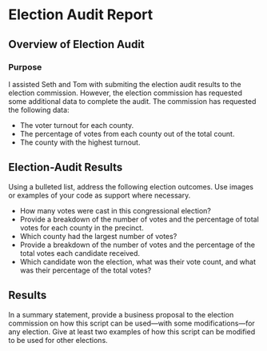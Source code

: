 # Election Audit Report

## Overview of Election Audit
### Purpose
I assisted Seth and Tom with submiting the election audit results to the election commission. However, the election commission has requested some additional data to complete the audit. The commission has requested the following data:
- The voter turnout for each county.
- The percentage of votes from each county out of the total count.
- The county with the highest turnout.

## Election-Audit Results
Using a bulleted list, address the following election outcomes. Use images or examples of your code as support where necessary.

- How many votes were cast in this congressional election?
- Provide a breakdown of the number of votes and the percentage of total votes for each county in the precinct.
- Which county had the largest number of votes?
- Provide a breakdown of the number of votes and the percentage of the total votes each candidate received.
- Which candidate won the election, what was their vote count, and what was their percentage of the total votes?

## Results
In a summary statement, provide a business proposal to the election commission on how this script can be used—with some modifications—for any election. Give at least two examples of how this script can be modified to be used for other elections.
